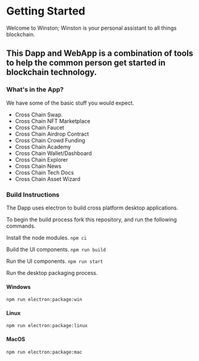 # Getting Started
Welcome to Winston; Winston is your personal assistant to all things blockchain.

## This Dapp and WebApp is a combination of tools to help the common person get started in blockchain technology.

### What's in the App?

We have some of the basic stuff you would expect.

* Cross Chain Swap.
* Cross Chain NFT Marketplace
* Cross Chain Faucet
* Cross Chain Airdrop Contract
* Cross Chain Crowd Funding
* Cross Chain Academy
* Cross Chain Wallet/Dashboard
* Cross Chain Explorer
* Cross Chain News
* Cross Chain Tech Docs
* Cross Chain Asset Wizard


### Build Instructions
The Dapp uses electron to build cross platform desktop applications.

To begin the build process fork this repository, and run the following commands.

Install the node modules.
`npm ci`

Build the UI components.
`npm run build`

Run the UI components.
`npm run start`

Run the desktop packaging process.
#### Windows
`npm run electron:package:win`

#### Linux
`npm run electron:package:linux`

#### MacOS
`npm run electron:package:mac`
